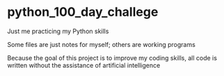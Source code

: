 # python_100_day_challege
Just me practicing my Python skills

Some files are just notes for myself; others are working programs

Because the goal of this project is to improve my coding skills, all code is written without the assistance of artificial intelligence
